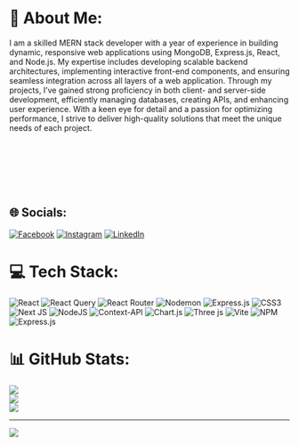 # 💫 About Me:
I am a skilled MERN stack developer with a year of experience in building dynamic, responsive web applications using MongoDB, Express.js, React, and Node.js. My expertise includes developing scalable backend architectures, implementing interactive front-end components, and ensuring seamless integration across all layers of a web application. Through my projects, I’ve gained strong proficiency in both client- and server-side development, efficiently managing databases, creating APIs, and enhancing user experience. With a keen eye for detail and a passion for optimizing performance, I strive to deliver high-quality solutions that meet the unique needs of each project.<br><br><br><br><br><br><br>


## 🌐 Socials:
[![Facebook](https://img.shields.io/badge/Facebook-%231877F2.svg?logo=Facebook&logoColor=white)](https://facebook.com/https://www.facebook.com/ziad.ahmed.1481169/) [![Instagram](https://img.shields.io/badge/Instagram-%23E4405F.svg?logo=Instagram&logoColor=white)](https://instagram.com/https://www.facebook.com/ziad.ahmed.1481169/) [![LinkedIn](https://img.shields.io/badge/LinkedIn-%230077B5.svg?logo=linkedin&logoColor=white)](https://linkedin.com/in/https://www.linkedin.com/in/ziad-ahmed-8118a4233/) 

# 💻 Tech Stack:
![React](https://img.shields.io/badge/react-%2320232a.svg?style=for-the-badge&logo=react&logoColor=%2361DAFB) ![React Query](https://img.shields.io/badge/-React%20Query-FF4154?style=for-the-badge&logo=react%20query&logoColor=white) ![React Router](https://img.shields.io/badge/React_Router-CA4245?style=for-the-badge&logo=react-router&logoColor=white) ![Nodemon](https://img.shields.io/badge/NODEMON-%23323330.svg?style=for-the-badge&logo=nodemon&logoColor=%BBDEAD) ![Express.js](https://img.shields.io/badge/express.js-%23404d59.svg?style=for-the-badge&logo=express&logoColor=%2361DAFB) ![CSS3](https://img.shields.io/badge/css3-%231572B6.svg?style=for-the-badge&logo=css3&logoColor=white) ![Next JS](https://img.shields.io/badge/Next-black?style=for-the-badge&logo=next.js&logoColor=white) ![NodeJS](https://img.shields.io/badge/node.js-6DA55F?style=for-the-badge&logo=node.js&logoColor=white) ![Context-API](https://img.shields.io/badge/Context--Api-000000?style=for-the-badge&logo=react) ![Chart.js](https://img.shields.io/badge/chart.js-F5788D.svg?style=for-the-badge&logo=chart.js&logoColor=white) ![Three js](https://img.shields.io/badge/threejs-black?style=for-the-badge&logo=three.js&logoColor=white) ![Vite](https://img.shields.io/badge/vite-%23646CFF.svg?style=for-the-badge&logo=vite&logoColor=white) ![NPM](https://img.shields.io/badge/NPM-%23CB3837.svg?style=for-the-badge&logo=npm&logoColor=white) ![Express.js](https://img.shields.io/badge/express.js-%23404d59.svg?style=for-the-badge&logo=express&logoColor=%2361DAFB)
# 📊 GitHub Stats:
![](https://github-readme-stats.vercel.app/api?username=Zerox3200&theme=dark&hide_border=false&include_all_commits=true&count_private=false)<br/>
![](https://github-readme-streak-stats.herokuapp.com/?user=Zerox3200&theme=dark&hide_border=false)<br/>
![](https://github-readme-stats.vercel.app/api/top-langs/?username=Zerox3200&theme=dark&hide_border=false&include_all_commits=true&count_private=false&layout=compact)

---
[![](https://visitcount.itsvg.in/api?id=Zerox3200&icon=0&color=0)](https://visitcount.itsvg.in)

<!-- Proudly created with GPRM ( https://gprm.itsvg.in ) -->
